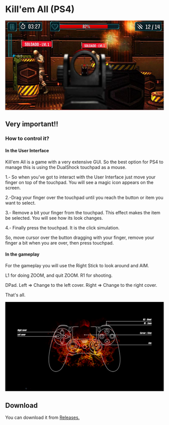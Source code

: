 # Kill'em All (PS4)

![Killemall](screenshot.jpg)
## Very important!!

### How to control it?

#### In the User Interface
Kill'em All is a game with a very extensive GUI. So the best option for PS4 to manage this is using the DualShock touchpad as a mouse. 

1.- So when you've got to interact with the User Interface just move your finger on top of the touchpad. You will see a magic icon appears on the screen.

2.-Drag your finger over the touchpad until you reach the button or item you want to select.

3.- Remove a bit your finger from the touchpad. This effect makes the item be selected. You will see how its look changes.

4.- Finally press the touchpad. It is the click simulation.

So, move cursor over the button dragging with your finger, remove your finger a bit when you are over, then press touchpad.

#### In the gameplay

For the gameplay you will use the Right Stick to look around and AIM.

L1 for doing ZOOM, and quit ZOOM.
R1 for shooting.

DPad.
Left => Change to the left cover.
Right => Change to the right cover.

That's all.

![layout PS4](layout-ps4.jpg)

## Download

You can download it from [Releases.](https://github.com/RetroGamer74/Kill-em-all-PS4/releases)

